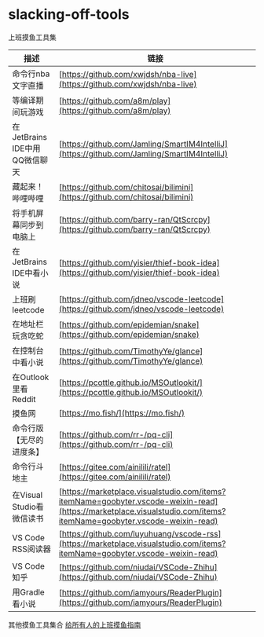 # slacking-off-tools

上班摸鱼工具集

描述 | 链接
---- | ---
命令行nba文字直播 | [https://github.com/xwjdsh/nba-live](https://github.com/xwjdsh/nba-live)
等编译期间玩游戏 |  [https://github.com/a8m/play](https://github.com/a8m/play)
在JetBrains IDE中用QQ微信聊天 | [https://github.com/Jamling/SmartIM4IntelliJ](https://github.com/Jamling/SmartIM4IntelliJ)
藏起来！哔哩哔哩 | [https://github.com/chitosai/bilimini](https://github.com/chitosai/bilimini)
将手机屏幕同步到电脑上 | [https://github.com/barry-ran/QtScrcpy](https://github.com/barry-ran/QtScrcpy)
在JetBrains IDE中看小说 | [https://github.com/yisier/thief-book-idea](https://github.com/yisier/thief-book-idea)
上班刷leetcode | [https://github.com/jdneo/vscode-leetcode](https://github.com/jdneo/vscode-leetcode)
在地址栏玩贪吃蛇 | [https://github.com/epidemian/snake](https://github.com/epidemian/snake)
在控制台中看小说 | [https://github.com/TimothyYe/glance](https://github.com/TimothyYe/glance)
在Outlook里看Reddit | [https://pcottle.github.io/MSOutlookit/](https://pcottle.github.io/MSOutlookit/)
摸鱼网 | [https://mo.fish/](https://mo.fish/)
命令行版【无尽的进度条】 | [https://github.com/rr-/pq-cli](https://github.com/rr-/pq-cli)
命令行斗地主 | [https://gitee.com/ainilili/ratel](https://gitee.com/ainilili/ratel)
在Visual Studio看微信读书 | [https://marketplace.visualstudio.com/items?itemName=goobyter.vscode-weixin-read](https://marketplace.visualstudio.com/items?itemName=goobyter.vscode-weixin-read)
VS Code RSS阅读器 | [https://github.com/luyuhuang/vscode-rss](https://marketplace.visualstudio.com/items?itemName=goobyter.vscode-weixin-read)
VS Code 知乎 | [https://github.com/niudai/VSCode-Zhihu](https://github.com/niudai/VSCode-Zhihu)
用Gradle看小说 | [https://github.com/iamyours/ReaderPlugin](https://github.com/iamyours/ReaderPlugin)

其他摸鱼工具集合
[给所有人的上班摸鱼指南](https://sweeney.wang/2018/09/30/Touch-Fish/)

